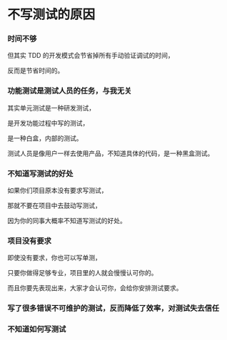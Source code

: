 # 不写测试的原因

### 时间不够

但其实 TDD 的开发模式会节省掉所有手动验证调试的时间，

反而是节省时间的。

### 功能测试是测试人员的任务，与我无关

其实单元测试是一种研发测试，

是开发功能过程中写的测试，

是一种白盒，内部的测试。

测试人员是像用户一样去使用产品，不知道具体的代码，是一种黑盒测试。

### 不知道写测试的好处

如果你们项目原本没有要求写测试，

那就不要在项目中去鼓动写测试，

因为你的同事大概率不知道写测试的好处。

### 项目没有要求

即使没有要求，你也可以写单测，

只要你做得足够专业，项目里的人就会慢慢认可你的。

而且你要先表现出来，大家才会认可你，会给你安排测试要求。

### 写了很多错误不可维护的测试，反而降低了效率，对测试失去信任

### 不知道如何写测试